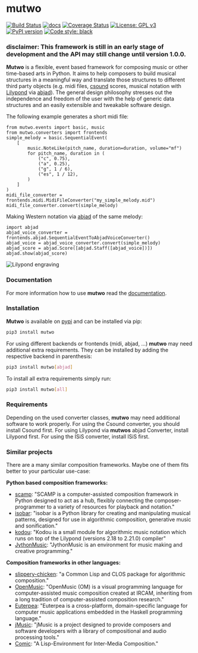 # mutwo

[![Build Status](https://travis-ci.org/mutwo-org/mutwo.svg?branch=main)](https://travis-ci.org/mutwo-org/mutwo)
[![docs](https://readthedocs.org/projects/docs/badge/?version=latest)](https://mutwo.readthedocs.io/en/latest/)
[![Coverage Status](https://coveralls.io/repos/github/mutwo-org/mutwo/badge.svg?branch=main)](https://coveralls.io/github/mutwo-org/mutwo?branch=main)
[![License: GPL v3](https://img.shields.io/badge/License-GPLv3-blue.svg)](https://www.gnu.org/licenses/gpl-3.0)
[![PyPI version](https://badge.fury.io/py/mutwo.svg)](https://badge.fury.io/py/mutwo)
[![Code style: black](https://img.shields.io/badge/code%20style-black-000000.svg)](https://github.com/psf/black)

### disclaimer: This framework is still in an early stage of development and the API may still change until version 1.0.0.

**Mutwo** is a flexible, event based framework for composing music or other time-based arts in Python. It aims to help composers to build musical structures in a meaningful way and translate those structures to different third party objects (e.g. midi files, [csound](https://csound.com/) scores, musical notation with [Lilypond](https://lilypond.org/) via [abjad](https://github.com/Abjad/abjad)). The general design philosophy stresses out the independence and freedom of the user with the help of generic data structures and an easily extensible and tweakable software design.

The following example generates a short midi file:

```python3
from mutwo.events import basic, music
from mutwo.converters import frontends
simple_melody = basic.SequentialEvent(
    [
        music.NoteLike(pitch_name, duration=duration, volume="mf")
        for pitch_name, duration in (
            ("c", 0.75),
            ("a", 0.25),
            ("g", 1 / 6),
            ("es", 1 / 12),
        )
    ]
)
midi_file_converter = frontends.midi.MidiFileConverter("my_simple_melody.mid")
midi_file_converter.convert(simple_melody)
```

Making Western notation via [abjad](https://github.com/Abjad/abjad) of the same melody:

```python3
import abjad
abjad_voice_converter = frontends.abjad.SequentialEventToAbjadVoiceConverter()
abjad_voice = abjad_voice_converter.convert(simple_melody)
abjad_score = abjad.Score([abjad.Staff([abjad_voice])])
abjad.show(abjad_score)
```

![Lilypond engraving](docs/pictures/readme_abjad_example.png)


### Documentation

For more information how to use **mutwo** read the [documentation](https://mutwo.readthedocs.io/en/latest/).


### Installation

**Mutwo** is available on [pypi](https://pypi.org/project/mutwo/) and can be installed via pip:

```sh
pip3 install mutwo
```

For using different backends or frontends (midi, abjad, ...) **mutwo** may need additional extra requirements. They can be installed by adding the respective backend in parenthesis:

```sh
pip3 install mutwo[abjad]
```

To install all extra requirements simply run:

```sh
pip3 install mutwo[all]
```

### Requirements

Depending on the used converter classes, **mutwo** may need additional software to work properly. For using the Csound converter, you should install Csound first. For using Lilypond via **mutwos** abjad Converter, install Lilypond first. For using the ISiS converter, install ISiS first.


### Similar projects

There are a many similar composition frameworks. Maybe one of them fits better to your particular use-case:

**Python based composition frameworks:**

- [scamp](http://scamp.marcevanstein.com/): "SCAMP is a computer-assisted composition framework in Python designed to act as a hub, flexibly connecting the composer-programmer to a variety of resources for playback and notation."
- [isobar](https://github.com/ideoforms/isobar): "isobar is a Python library for creating and manipulating musical patterns, designed for use in algorithmic composition, generative music and sonification."
- [kodou](https://github.com/ertpoi/kodou): "Kodou is a small module for algorithmic music notation which runs on top of the Lilypond (versions 2.18 to 2.21.0) compiler"
- [JythonMusic](https://jythonmusic.me/): "JythonMusic is an environment for music making and creative programming."


**Composition frameworks in other languages:**

- [slippery-chicken](https://michael-edwards.org/sc/): "a Common Lisp and CLOS package for algorithmic composition."
- [OpenMusic](https://openmusic-project.github.io/): "OpenMusic (OM) is a visual programming language for computer-assisted music composition created at IRCAM, inheriting from a long tradition of computer-assisted composition research."
- [Euterpea](http://www.euterpea.com/): "Euterpea is a cross-platform, domain-specific language for computer music applications embedded in the Haskell programming language."
- [jMusic](http://explodingart.com/jmusic/): "jMusic is a project designed to provide composers and software developers with a library of compositional and audio processing tools."
- [Comic](https://github.com/simonbahr/Comic): "A Lisp-Environment for Inter-Media Composition."
